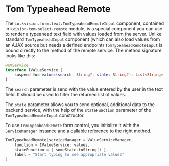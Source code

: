 # Tom Typeahead Remote

The `io.kvision.form.text.TomTypeaheadRemoteInput` component, contained in `kvision-tom-select-remote` module, is a special component you can use to render a typeahead text field with values loaded from the server. Unlike standard `TomTypeaheadInput` component (which can also load values from an AJAX source but needs a defined endpoint) `TomTypeaheadRemoteInput` is bound directly to the method of the remote service. The method signature looks like this:

```kotlin
@KVService
interface IValueService {
    suspend fun values(search: String?, state: String?): List<String>
}
```

The `search` parameter is send with the value entered by the user in the text field. It should be used to filter the returned list of values.

The `state` parameter allows you to send optional, additional data to the backend service, with the help of the `stateFunction` parameter of the `TomTypeaheadRemoteInput` constructor.

To use `TomTypeaheadRemote` form control, you initialize it with the `ServiceManager` instance and a callable reference to the right method.&#x20;

```kotlin
TomTypeaheadRemote(serviceManager = ValueServiceManager, 
    function = IValueService::values,
    stateFunction = { someState.toString() },
    label = "Start typing to see appropriate values"
)
```
